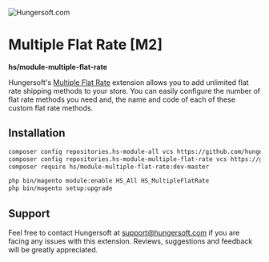 ![Hungersoft.com](https://www.hungersoft.com/skin/front/custom/images/logo.png)

#  Multiple Flat Rate [M2]
**hs/module-multiple-flat-rate**

Hungersoft's [Multiple Flat Rate](https://www.hungersoft.com/p/magento2-multiple-flat-rate) extension allows you to add unlimited flat rate shipping methods to your store. You can easily configure the number of flat rate methods you need and, the name and code of each of these custom flat rate methods.

## Installation

```sh
composer config repositories.hs-module-all vcs https://github.com/hungersoft/module-all.git
composer config repositories.hs-module-multiple-flat-rate vcs https://github.com/hungersoft/magento2-multiple-flat-rate.git
composer require hs/module-multiple-flat-rate:dev-master

php bin/magento module:enable HS_All HS_MultipleFlatRate
php bin/magento setup:upgrade
```

## Support

Feel free to contact Hungersoft at support@hungersoft.com if you are facing any issues with this extension. Reviews, suggestions and feedback will be greatly appreciated.
